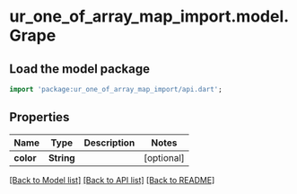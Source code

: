 # ur_one_of_array_map_import.model.Grape

## Load the model package
```dart
import 'package:ur_one_of_array_map_import/api.dart';
```

## Properties
Name | Type | Description | Notes
------------ | ------------- | ------------- | -------------
**color** | **String** |  | [optional] 

[[Back to Model list]](../README.md#documentation-for-models) [[Back to API list]](../README.md#documentation-for-api-endpoints) [[Back to README]](../README.md)


